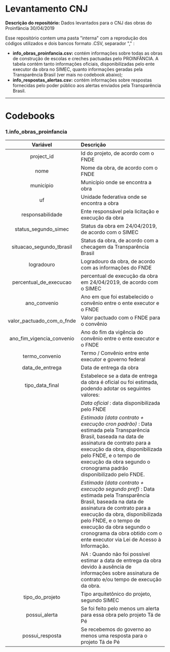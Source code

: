 # Levantamento CNJ

**Descrição do repositório:** Dados levantados para o CNJ das obras do Proinfância 30/04/2019

Esse repositório contem uma pasta "interna" com a reprodução dos códigos utilizados e dois bancos formato .CSV, separador "," : 

* **info_obras_proinfancia.csv:** contém informações sobre todas as obras de construção de escolas e creches pactuadas pelo PROINFÂNCIA. A tabela contém tanto informações oficiais, disponibilizadas pelo ente executor da obra no SIMEC, quanto informações geradas pela Transparência Brasil (ver mais no codebook abaixo);
* **info_respostas_alertas.csv:** contém informações sobre respostas fornecidas pelo poder público aos alertas enviados pela Transparência Brasil.

-----

# Codebooks

### 1.info_obras_proinfancia

|Variável|Descrição|
|:----:|:---|
|project_id| Id do projeto, de acordo com o FNDE |
|nome| Nome da obra, de acordo com o FNDE|
|municipio| Município onde se encontra a obra|
|uf| Unidade federativa onde se encontra a obra|
|responsabilidade| Ente responsável pela licitação e execução da obra|
|status_segundo_simec| Status da obra em 24/04/2019, de acordo com o SIMEC|
|situacao_segundo_tbrasil| Status da obra, de acordo com a checagem da Transparência Brasil|
|logradouro|Logradouro da obra, de acordo com as informações do FNDE |         
|percentual_de_execucao| percentual de execução da obra em 24/04/2019, de acordo com o SIMEC|
|ano_convenio| Ano em que foi estabelecido o convênio entre o ente executor e o FNDE|
|valor_pactuado_com_o_fnde| Valor pactuado com o FNDE para o convênio|
|ano_fim_vigencia_convenio| Ano do fim da vigência do convênio entre o ente executor e o FNDE|     
|termo_convenio| Termo / Convênio entre ente executor e governo federal|
|data_de_entrega| Data de entrega da obra|
|tipo_data_final| Estabelece se a data de entrega da obra é oficial ou foi estimada, podendo adotar os seguintes valores:|
|  | *Data oficial* : data disponibilizada pelo FNDE|
|  | *Estimada (data contrato + execução cron padrão)* : Data estimada pela Transparência Brasil, baseada na data de assinatura de contrato para a execução da obra, disponibilizada pelo FNDE, e o tempo de execução da obra segundo o cronograma padrão disponibilizado pelo FNDE.|
|   | *Estimada (data contrato + execução segundo pref)* : Data estimada pela Transparência Brasil, baseada na data de assinatura de contrato para a execução da obra, disponibilizada pelo FNDE, e o tempo de execução da obra segundo o cronograma da obra obtido com o ente executor via Lei de Acesso à Informação.|
|   |*NA* : Quando não foi possível estimar a data de entrega da obra devido à ausência de informações sobre assinatura de contrato e/ou tempo de execução da obra.|
|tipo_do_projeto| Tipo arquitetônico do projeto, segundo SIMEC|                
|possui_alerta| Se foi feito pelo menos um alerta para essa obra pelo projeto Tá de Pé|
|possui_resposta| Se recebemos do governo ao menos uma resposta para o projeto Tá de Pé|  
